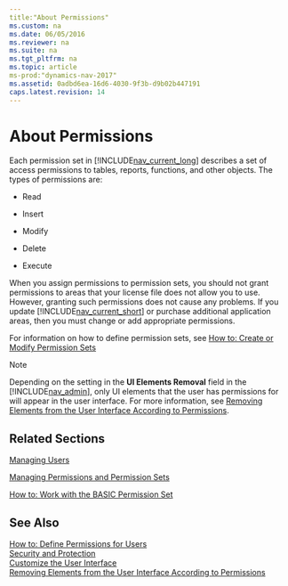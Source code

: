 ```yaml
---
title:"About Permissions"
ms.custom: na
ms.date: 06/05/2016
ms.reviewer: na
ms.suite: na
ms.tgt_pltfrm: na
ms.topic: article
ms-prod:"dynamics-nav-2017"
ms.assetid: 0adbd6ea-16d6-4030-9f3b-d9b02b447191
caps.latest.revision: 14
---
```

# About Permissions
Each permission set in [!INCLUDE[nav_current_long](includes/nav_current_long_md.md)] describes a set of access permissions to tables, reports, functions, and other objects. The types of permissions are:  
  
-   Read  
  
-   Insert  
  
-   Modify  
  
-   Delete  
  
-   Execute  
  
 When you assign permissions to permission sets, you should not grant permissions to areas that your license file does not allow you to use. However, granting such permissions does not cause any problems. If you update [!INCLUDE[nav_current_short](includes/nav_current_short_md.md)] or purchase additional application areas, then you must change or add appropriate permissions.  
  
 For information on how to define permission sets, see [How to: Create or Modify Permission Sets](../Topic/How%20to:%20Create%20or%20Modify%20Permission%20Sets.md)  
  
> [!NOTE]  
>  Depending on the setting in the **UI Elements Removal** field in the [!INCLUDE[nav_admin](includes/nav_admin_md.md)], only UI elements that the user has permissions for will appear in the user interface. For more information, see [Removing Elements from the User Interface According to Permissions](Removing-Elements-from-the-User-Interface-According-to-Permissions.md).  
  
## Related Sections  
 [Managing Users](Managing-Users.md)  
  
 [Managing Permissions and Permission Sets](Managing-Permissions-and-Permission-Sets.md)  
  
 [How to: Work with the BASIC Permission Set](../Topic/How%20to:%20Work%20with%20the%20BASIC%20Permission%20Set.md)  
  
## See Also  
 [How to: Define Permissions for Users](../Topic/How%20to:%20Define%20Permissions%20for%20Users.md)   
 [Security and Protection](Security-and-Protection.md)   
 [Customize the User Interface](../Topic/Customize%20the%20User%20Interface.md)   
 [Removing Elements from the User Interface According to Permissions](Removing-Elements-from-the-User-Interface-According-to-Permissions.md)